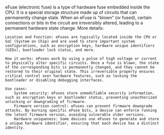 eFuse (electronic fuse) is a type of hardware fuse embedded inside the CPU. It is a special storage structure made up of circuits that can permanently change state. When an eFuse is "blown" (or fused), certain connections or bits in the circuit are irreversibly altered, leading to a permanent hardware state change.
More details:

    Location and Function: eFuses are typically located inside the CPU or SoC (System on Chip) and are used to store important system configurations, such as encryption keys, hardware unique identifiers (UIDs), bootloader lock status, and more.

    How it works: eFuses work by using a pulse of high voltage or current to physically alter specific circuits. Once a fuse is blown, the state of the corresponding bits is permanently changed, and they cannot be restored to their original state. This irreversible property ensures critical control over hardware features, such as locking the bootloader or disabling debugging interfaces.

    Use cases:
        System security: eFuses store unmodifiable security information, such as encryption keys or bootloader status, preventing unauthorized unlocking or downgrading of firmware.
        Firmware version control: eFuses can prevent firmware downgrade attacks. By burning specific eFuse bits, a device can enforce running the latest firmware version, avoiding vulnerable older versions.
        Hardware uniqueness: Some devices use eFuses to generate and store a unique hardware identifier, ensuring that each device has a distinct identity.

